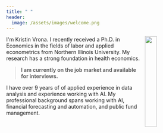 ```yaml
---
title: " "
header: 
  image: /assets/images/welcome.png
---
```



<img src="https://github.com/kristin-vrona/Vrona-Profile/blob/master/assets/images/NIUheadshot.png?raw=true" width="25%" hspace="5" align="right">



I'm Kristin Vrona. I recently received a Ph.D. in Economics in the fields of labor and applied econometrics from Northern Illinois University. 
My research has a strong foundation in health economics.
>
>
> **I am currently on the job market and available for interviews.**
>
>
I have over 9 years of of applied experience in data analysis and experience working with AI.
My professional background spans working with AI, financial forecasting and automation, and public fund management.









